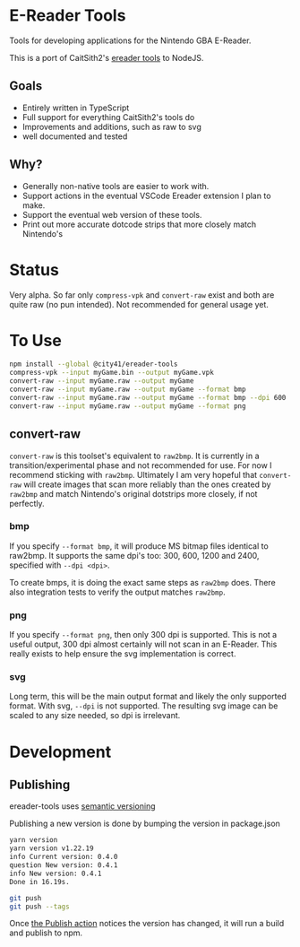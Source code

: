 # E-Reader Tools

Tools for developing applications for the Nintendo GBA E-Reader.

This is a port of CaitSith2's [ereader tools](https://caitsith2.com/ereader/devtools.htm) to NodeJS.

## Goals

- Entirely written in TypeScript
- Full support for everything CaitSith2's tools do
- Improvements and additions, such as raw to svg
- well documented and tested

## Why?

- Generally non-native tools are easier to work with.
- Support actions in the eventual VSCode Ereader extension I plan to make.
- Support the eventual web version of these tools.
- Print out more accurate dotcode strips that more closely match Nintendo's

# Status

Very alpha. So far only `compress-vpk` and `convert-raw` exist and both are quite raw (no pun intended). Not recommended for general usage yet.

# To Use

```bash
npm install --global @city41/ereader-tools
compress-vpk --input myGame.bin --output myGame.vpk
convert-raw --input myGame.raw --output myGame
convert-raw --input myGame.raw --output myGame --format bmp
convert-raw --input myGame.raw --output myGame --format bmp --dpi 600
convert-raw --input myGame.raw --output myGame --format png
```

## convert-raw

`convert-raw` is this toolset's equivalent to `raw2bmp`. It is currently in a transition/experimental phase and not recommended for use. For now I recommend sticking with `raw2bmp`. Ultimately I am very hopeful that `convert-raw` will create images that scan more reliably than the ones created by `raw2bmp` and match Nintendo's original dotstrips more closely, if not perfectly.

### bmp

If you specify `--format bmp`, it will produce MS bitmap files identical to raw2bmp. It supports the same dpi's too: 300, 600, 1200 and 2400, specified with `--dpi <dpi>`.

To create bmps, it is doing the exact same steps as `raw2bmp` does. There also integration tests to verify the output matches `raw2bmp`.

### png

If you specify `--format png`, then only 300 dpi is supported. This is not a useful output, 300 dpi almost certainly will not scan in an E-Reader. This really exists to help ensure the svg implementation is correct.

### svg

Long term, this will be the main output format and likely the only supported format. With svg, `--dpi` is not supported. The resulting svg image can be scaled to any size needed, so dpi is irrelevant.

# Development

## Publishing

ereader-tools uses [semantic versioning](https://semver.org/)

Publishing a new version is done by bumping the version in package.json

```bash
yarn version
yarn version v1.22.19
info Current version: 0.4.0
question New version: 0.4.1
info New version: 0.4.1
Done in 16.19s.

git push
git push --tags
```

Once [the Publish action](https://github.com/city41/ereader-tools/actions/workflows/publish.yml) notices the version has changed, it will run a build and publish to npm.
